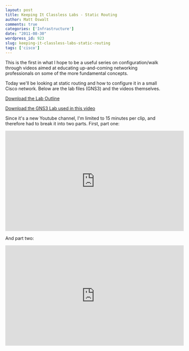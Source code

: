 ```yaml
---
layout: post
title: Keeping It Classless Labs - Static Routing
author: Matt Oswalt
comments: true
categories: ['Infrastructure']
date: "2011-08-30"
wordpress_id: 923
slug: keeping-it-classless-labs-static-routing
tags: ['cisco']
---
```



This is the first in what I hope to be a useful series on configuration/walk through videos aimed at educating up-and-coming networking professionals on some of the more fundamental concepts.

Today we'll be looking at static routing and how to configure it in a small Cisco network. Below are the lab files (GNS3) and the videos themselves.

[Download the Lab Outline](/assets/2011/08/Lab1Outline.pdf)

[Download the GNS3 Lab used in this video](/assets/2011/08/KIC_LABS_1.zip)

Since it's a new Youtube channel, I'm limited to 15 minutes per clip, and therefore had to break it into two parts. First, part one:

<div style="text-align: center"><iframe width="560" height="315" src="http://www.youtube.com/embed/_68EpWrSXWY" frameborder="0" allowfullscreen></iframe></div>

And part two:

<div style="text-align: center"><iframe width="560" height="315" src="http://www.youtube.com/embed/JDPKC0RslvQ" frameborder="0" allowfullscreen></iframe></div>


